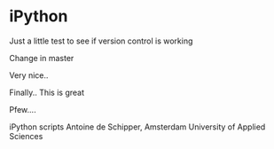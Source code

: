 # iPython

Just a little test to see if version control is working

Change in master

Very nice.. 

Finally.. This is great

Pfew.... 

iPython scripts
Antoine de Schipper, Amsterdam University of Applied Sciences
